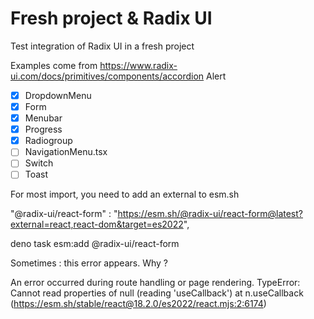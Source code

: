 # Fresh project & Radix UI

Test integration of Radix UI in a fresh project

Examples come from https://www.radix-ui.com/docs/primitives/components/accordion
Alert

- [x] DropdownMenu
- [x] Form
- [x] Menubar
- [x] Progress
- [x] Radiogroup
- [ ] NavigationMenu.tsx
- [ ] Switch
- [ ] Toast

For most import, you need to add an external to esm.sh

"@radix-ui/react-form" : "https://esm.sh/@radix-ui/react-form@latest?external=react,react-dom&target=es2022",
    

deno task esm:add @radix-ui/react-form


Sometimes : this error appears. Why ?

An error occurred during route handling or page rendering. TypeError: Cannot read properties of null (reading 'useCallback')
    at n.useCallback (https://esm.sh/stable/react@18.2.0/es2022/react.mjs:2:6174)
